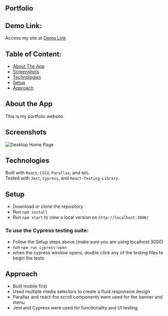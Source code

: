 ## Portfolio

## Demo Link:

Access my site at [Demo Link](https://neptunerjo.github.io/portfolio/)

## Table of Content: 

- [About The App](#about-the-app)
- [Screenshots](#screenshots)
- [Technologies](#technologies)
- [Setup](#setup)
- [Approach](#approach)

## About the App

This is my portfolio website. 


## Screenshots

![Desktop Home Page](https://i.imgur.com/dS9E1VE.png)

## Technologies

Built with `React`, `CSS3`, `Parallax`, and `AOS`.  
Tested with `Jest`, `Cypress`, and `React-Testing-Library`.


## Setup

- Download or clone the repository
- Run `npm install`
- Run `npm start` to view a local version on `http://localhost:3000/`

### To use the Cypress testing suite:
- Follow the Setup steps above (make sure you are using localhost:3000)
- run `npm run cypress:open`
- when the cypress window opens, double click any of the testing files to begin the tests


## Approach

- Built mobile first
- Used multiple media selectors to create a fluid responsive design
- Parallax and react-fns scroll components were used for the banner and menu
- Jest and Cypress were used for functionality and UI testing